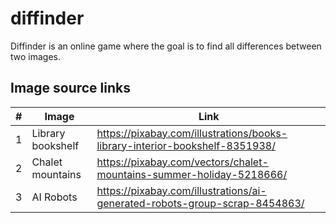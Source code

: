 # diffinder

Diffinder is an online game where the goal is to find all differences between two images.

## Image source links

| #   | Image             | Link                                                                        |
| --- | ----------------- | --------------------------------------------------------------------------- |
| 1   | Library bookshelf | https://pixabay.com/illustrations/books-library-interior-bookshelf-8351938/ |
| 2   | Chalet mountains  | https://pixabay.com/vectors/chalet-mountains-summer-holiday-5218666/        |
| 3   | AI Robots         | https://pixabay.com/illustrations/ai-generated-robots-group-scrap-8454863/  |
